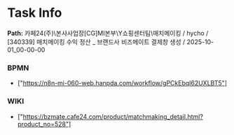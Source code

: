 # Task Info

**Path:** 카페24(주)\본사사업장\[CG]MI본부\Y쇼핑센터팀\매치메이킹 / hycho / [340339] 매치메이킹 수익 정산 _ 브랜드사 비즈메이트 결제창 생성 / 2025-10-01_00-00-00

### BPMN
- ["https://n8n-mi-060-web.hanpda.com/workflow/gPCkEbql62UXLBT5"]

### WIKI
- ["https://bzmate.cafe24.com/product/matchmaking_detail.html?product_no=528"]

